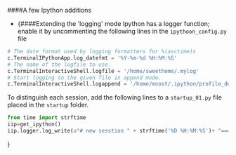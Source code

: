 ####A few Ipython additions  
- {####Extending the 'logging' mode
Ipython has a logger function; enable it by uncommenting the following lines in the `ipythoon_config.py` file 
```python
# The date format used by logging formatters for %(asctime)s
c.TerminalIPythonApp.log_datefmt = '%Y-%m-%d %H:%M:%S'
# The name of the logfile to use.
c.TerminalInteractiveShell.logfile = '/home/sweethome/.mylog'
# Start logging to the given file in append mode.
c.TerminalInteractiveShell.logappend = '/home/mnost/.ipython/profile_default/mylog'
```

To distinguish each session, add the following lines to a `startup_01.py` file placed in the `startup` folder. 

```python
from time import strftime
iip=get_ipython()
iip.logger.log_write(u"# new sesstion " + strftime('%D %H:%M:%S')+ "====================="+"\n")
```
}
